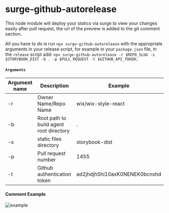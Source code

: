 # surge-github-autorelease

This node module will deploy your statics via surge to view your changes easily after pull request, the url of the preview is added to the git comment section.

All you have to do is run `npx surge-github-autorelease` with the appropriate arguments in your release script, for example in your `package.json` file, in the `release` script add: `npx surge-github-autorelease -r $REPO_SLUG -s $STORYBOOK_DIST -b . -p $PULL_REQUEST -t $GITHUB_API_TOKEN;`

#### `Arguments`

| Argument name            | Description                             | Example            |
| ------------------------ | ---------------------------------------- |------------------ |
| -r                     | Owner Name/Repo Name  |wix/wix-style-react|
| -b                     | Root path to build agent root directory| . |
| -s                     | static files directory                          | storybook-dist|
| -p                     | Pull request number                          |1455|
| -t                     | Github authentication token                          |ad2jhdjhShi10axK0NENEK0bcnshd|

#### Comment Example

![example](https://snag.gy/G5oHd8.jpg)
